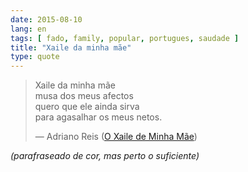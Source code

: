 ```yaml
---
date: 2015-08-10
lang: en
tags: [ fado, family, popular, portugues, saudade ]
title: "Xaile da minha mãe"
type: quote
---
```


> Xaile da minha mãe  
> musa dos meus afectos  
> quero que ele ainda sirva  
> para agasalhar os meus netos.
>
> — Adriano Reis ([O Xaile de Minha Mãe](http://fadosdofado.blogspot.pt/2008/08/o-xaile-de-minha-me.html))

*(parafraseado de cor, mas perto o suficiente)*

